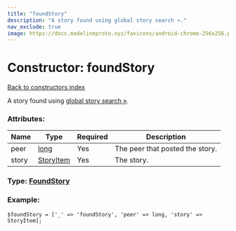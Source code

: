 ```yaml
---
title: "foundStory"
description: "A story found using global story search »."
nav_exclude: true
image: https://docs.madelineproto.xyz/favicons/android-chrome-256x256.png
---
```

# Constructor: foundStory  
[Back to constructors index](/API_docs/constructors/index.html)



A story found using [global story search »](https://core.telegram.org/api/stories#searching-stories).

### Attributes:

| Name     |    Type       | Required | Description |
|----------|---------------|----------|-------------|
|peer|[long](/API_docs/types/long.html) | Yes|The peer that posted the story.|
|story|[StoryItem](/API_docs/types/StoryItem.html) | Yes|The story.|



### Type: [FoundStory](/API_docs/types/FoundStory.html)


### Example:

```
$foundStory = ['_' => 'foundStory', 'peer' => long, 'story' => StoryItem];
```  
